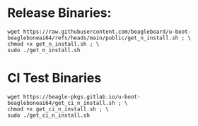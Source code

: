 # Release Binaries:

```
wget https://raw.githubusercontent.com/beagleboard/u-boot-beagleboneai64/refs/heads/main/public/get_n_install.sh ; \
chmod +x get_n_install.sh ; \
sudo ./get_n_install.sh
```

# CI Test Binaries
```
wget https://beagle-pkgs.gitlab.io/u-boot-beagleboneai64/get_ci_n_install.sh ; \
chmod +x get_ci_n_install.sh ; \
sudo ./get_ci_n_install.sh
```
